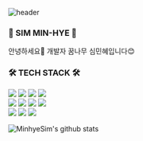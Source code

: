 ![header](https://capsule-render.vercel.app/api?type=rounded&color=D5E6C4&height=300&section=header&text=Welcome!&fontColor=fffce8&fontSize=90)
### 🌱 SIM MIN-HYE 🌱

안녕하세요🙌 개발자 꿈나무 심민혜입니다😊


### 🛠️ TECH STACK 🛠️



<img src="https://img.shields.io/badge/JAVA-blue?style=flat-square"/>  <img src="https://img.shields.io/badge/Spring Boot-green?style=flat-square&logo=Spring Boot&logoColor=6DB33F"/>  <img src="https://img.shields.io/badge/React-black?style=flat-square&logo=React&logoColor=61DAFB"/>  <img src="https://img.shields.io/badge/MariaDB-blue?style=flat-square&logo=MariaDB&logoColor=003545"/>  
<img src="https://img.shields.io/badge/Next.js-lightgrey?style=flat-square&logo=Next.js&logoColor=000000"/> <img src="https://img.shields.io/badge/JavaScript-yellow?style=flat-square&logo=JavaScript&logoColor=F7DF1E"/>  <img src="https://img.shields.io/badge/HTML-red?style=flat-square&logo=HTML5&logoColor=E34F26"/>  <img src="https://img.shields.io/badge/CSS-blue?style=flat-square&logo=CSS3&logoColor=1572B6"/>  
<img src="https://img.shields.io/badge/Python-blue?style=flat-square&logo=Python&logoColor=3776AB"/>  <img src="https://img.shields.io/badge/PyTorch-red?style=flat-square&logo=PyTorch&logoColor=EE4C2C"/>  <img src="https://img.shields.io/badge/TensorFlow-orange?style=flat-square&logo=TensorFlow&logoColor=FF6F00"/> 





![MinhyeSim's github stats](https://github-readme-stats.vercel.app/api?username=MinhyeSim&theme=vue&show_icons=true)

